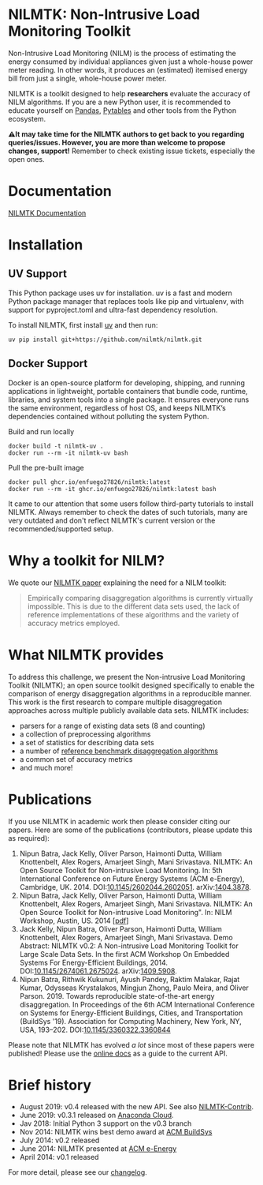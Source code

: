 # NILMTK: Non-Intrusive Load Monitoring Toolkit

Non-Intrusive Load Monitoring (NILM) is the process of estimating the
energy consumed by individual appliances given just a whole-house
power meter reading.  In other words, it produces an (estimated)
itemised energy bill from just a single, whole-house power meter.

NILMTK is a toolkit designed to help **researchers** evaluate the accuracy of NILM algorithms. If you are a new Python user, it is recommended to educate yourself on [Pandas](https://pandas.pydata.org/), [Pytables](http://www.pytables.org/) and other tools from the Python ecosystem.

**⚠️It may take time for the NILMTK authors to get back to you regarding queries/issues. However, you are more than welcome to propose changes, support!** Remember to check existing issue tickets, especially the open ones.

# Documentation

[NILMTK Documentation](https://github.com/nilmtk/nilmtk/tree/master/docs/manual)

# Installation

## UV Support
This Python package uses uv for installation. uv is a fast and modern Python package manager that replaces tools like pip and virtualenv, with support for pyproject.toml and ultra-fast dependency resolution. 

To install NILMTK, first install [uv](https://docs.astral.sh/uv/getting-started/installation/) and then run:<br>
```
uv pip install git+https://github.com/nilmtk/nilmtk.git
```

## Docker Support
Docker is an open-source platform for developing, shipping, and running applications in lightweight, portable containers that bundle code, runtime, libraries, and system tools into a single package. It ensures everyone runs the same environment, regardless of host OS, and keeps NILMTK’s dependencies contained without polluting the system Python.


Build and run locally
```
docker build -t nilmtk-uv .
docker run --rm -it nilmtk-uv bash
```
Pull the pre-built image
```
docker pull ghcr.io/enfuego27826/nilmtk:latest
docker run --rm -it ghcr.io/enfuego27826/nilmtk:latest bash
```

It came to our attention that some users follow third-party tutorials to install NILMTK. Always remember to check the dates of such tutorials, many are very outdated and don't reflect NILMTK's current version or the recommended/supported setup.

# Why a toolkit for NILM?

We quote our [NILMTK paper](http://arxiv.org/pdf/1404.3878v1.pdf)
explaining the need for a NILM toolkit:

  > Empirically comparing disaggregation algorithms is currently
  > virtually impossible. This is due to the different data sets used,
  > the lack of reference implementations of these algorithms and the
  > variety of accuracy metrics employed.


# What NILMTK provides

To address this challenge, we present the Non-intrusive Load Monitoring
Toolkit (NILMTK); an open source toolkit designed specifically to enable
the comparison of energy disaggregation algorithms in a reproducible
manner. This work is the first research to compare multiple
disaggregation approaches across multiple publicly available data sets.
NILMTK includes:

-  parsers for a range of existing data sets (8 and counting)
-  a collection of preprocessing algorithms
-  a set of statistics for describing data sets
-  a number of [reference benchmark disaggregation algorithms](https://github.com/nilmtk/nilmtk/wiki/NILM-Algorithms)
-  a common set of accuracy metrics
-  and much more!

# Publications

If you use NILMTK in academic work then please consider citing our papers. Here are some of the publications (contributors, please update this as required):

1. Nipun Batra, Jack Kelly, Oliver Parson, Haimonti Dutta, William Knottenbelt, Alex Rogers, Amarjeet Singh, Mani Srivastava. NILMTK: An Open Source Toolkit for Non-intrusive Load Monitoring. In: 5th International Conference on Future Energy Systems (ACM e-Energy), Cambridge, UK. 2014. DOI:[10.1145/2602044.2602051](http://dx.doi.org/10.1145/2602044.2602051). arXiv:[1404.3878](http://arxiv.org/abs/1404.3878).
2. Nipun Batra, Jack Kelly, Oliver Parson, Haimonti Dutta, William Knottenbelt, Alex Rogers, Amarjeet Singh, Mani Srivastava. NILMTK: An Open Source Toolkit for Non-intrusive Load Monitoring". In: NILM Workshop, Austin, US. 2014 \[[pdf](http://nilmworkshop14.files.wordpress.com/2014/05/batra_nilmtk.pdf)\]
3. Jack Kelly, Nipun Batra, Oliver Parson, Haimonti Dutta, William Knottenbelt, Alex Rogers, Amarjeet Singh, Mani Srivastava. Demo Abstract: NILMTK v0.2: A Non-intrusive Load Monitoring Toolkit for Large Scale Data Sets. In the first ACM Workshop On Embedded Systems For Energy-Efficient Buildings, 2014. DOI:[10.1145/2674061.2675024](http://dx.doi.org/10.1145/2674061.2675024). arXiv:[1409.5908](http://arxiv.org/abs/1409.5908).
4. Nipun Batra, Rithwik Kukunuri, Ayush Pandey, Raktim Malakar, Rajat Kumar, Odysseas Krystalakos, Mingjun Zhong, Paulo Meira, and Oliver Parson. 2019. Towards reproducible state-of-the-art energy disaggregation. In Proceedings of the 6th ACM International Conference on Systems for Energy-Efficient Buildings, Cities, and Transportation (BuildSys '19). Association for Computing Machinery, New York, NY, USA, 193–202. DOI:[10.1145/3360322.3360844](https://doi.org/10.1145/3360322.3360844)

Please note that NILMTK has evolved *a lot* since most of these papers were published! Please use the [online docs](https://github.com/nilmtk/nilmtk/tree/master/docs/manual)
as a guide to the current API. 

# Brief history

* August 2019: v0.4 released with the new API. See also [NILMTK-Contrib](https://github.com/nilmtk/nilmtk-contrib).
* June 2019: v0.3.1 released on [Anaconda Cloud](https://anaconda.org/nilmtk/nilmtk/).
* Jav 2018: Initial Python 3 support on the v0.3 branch
* Nov 2014: NILMTK wins best demo award at [ACM BuildSys](http://www.buildsys.org/2014/)
* July 2014: v0.2 released
* June 2014: NILMTK presented at [ACM e-Energy](http://conferences.sigcomm.org/eenergy/2014/)
* April 2014: v0.1 released

For more detail, please see our [changelog](https://github.com/nilmtk/nilmtk/blob/master/docs/manual/development_guide/changelog.md).
